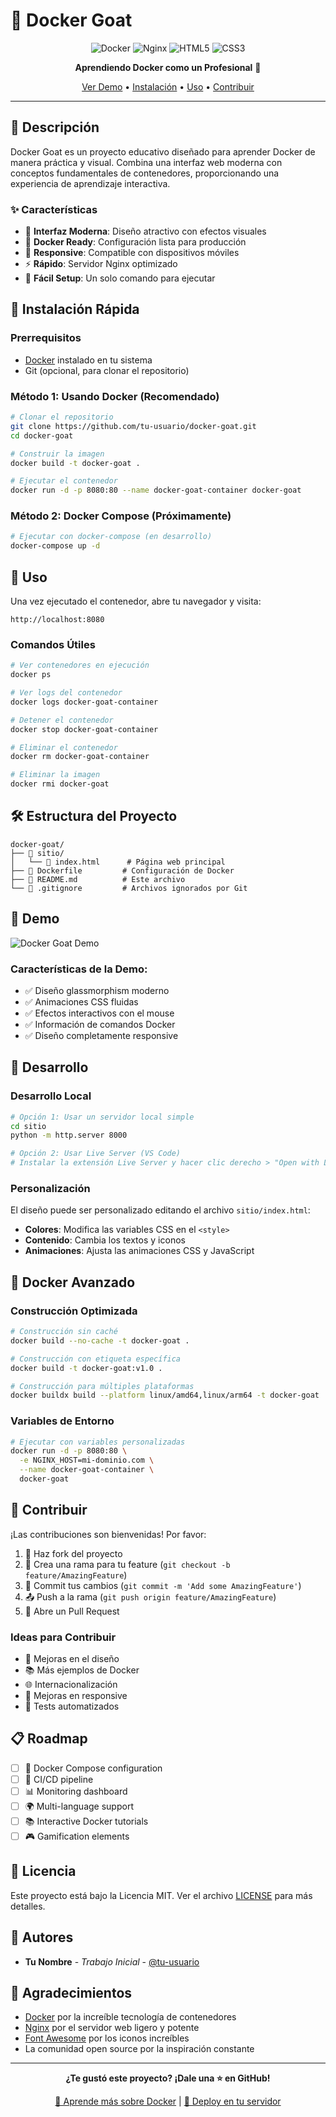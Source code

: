 # 🐐 Docker Goat

<div align="center">

![Docker](https://img.shields.io/badge/Docker-2496ED?style=for-the-badge&logo=docker&logoColor=white)
![Nginx](https://img.shields.io/badge/Nginx-009639?style=for-the-badge&logo=nginx&logoColor=white)
![HTML5](https://img.shields.io/badge/HTML5-E34F26?style=for-the-badge&logo=html5&logoColor=white)
![CSS3](https://img.shields.io/badge/CSS3-1572B6?style=for-the-badge&logo=css3&logoColor=white)

**Aprendiendo Docker como un Profesional** 🚀

[Ver Demo](#-demo) • [Instalación](#-instalación) • [Uso](#-uso) • [Contribuir](#-contribuir)

</div>

---

## 📖 Descripción

Docker Goat es un proyecto educativo diseñado para aprender Docker de manera práctica y visual. Combina una interfaz web moderna con conceptos fundamentales de contenedores, proporcionando una experiencia de aprendizaje interactiva.

### ✨ Características

- 🎨 **Interfaz Moderna**: Diseño atractivo con efectos visuales
- 🐳 **Docker Ready**: Configuración lista para producción
- 📱 **Responsive**: Compatible con dispositivos móviles
- ⚡ **Rápido**: Servidor Nginx optimizado
- 🔧 **Fácil Setup**: Un solo comando para ejecutar

## 🚀 Instalación Rápida

### Prerrequisitos

- [Docker](https://www.docker.com/get-started) instalado en tu sistema
- Git (opcional, para clonar el repositorio)

### Método 1: Usando Docker (Recomendado)

```bash
# Clonar el repositorio
git clone https://github.com/tu-usuario/docker-goat.git
cd docker-goat

# Construir la imagen
docker build -t docker-goat .

# Ejecutar el contenedor
docker run -d -p 8080:80 --name docker-goat-container docker-goat
```

### Método 2: Docker Compose (Próximamente)

```bash
# Ejecutar con docker-compose (en desarrollo)
docker-compose up -d
```

## 🎯 Uso

Una vez ejecutado el contenedor, abre tu navegador y visita:

```
http://localhost:8080
```

### Comandos Útiles

```bash
# Ver contenedores en ejecución
docker ps

# Ver logs del contenedor
docker logs docker-goat-container

# Detener el contenedor
docker stop docker-goat-container

# Eliminar el contenedor
docker rm docker-goat-container

# Eliminar la imagen
docker rmi docker-goat
```

## 🛠️ Estructura del Proyecto

```
docker-goat/
├── 📁 sitio/
│   └── 📄 index.html      # Página web principal
├── 📄 Dockerfile         # Configuración de Docker
├── 📄 README.md          # Este archivo
└── 📄 .gitignore         # Archivos ignorados por Git
```

## 🧪 Demo

![Docker Goat Demo](https://via.placeholder.com/800x400/667eea/ffffff?text=Docker+Goat+Demo)

### Características de la Demo:

- ✅ Diseño glassmorphism moderno
- ✅ Animaciones CSS fluidas
- ✅ Efectos interactivos con el mouse
- ✅ Información de comandos Docker
- ✅ Diseño completamente responsive

## 🔧 Desarrollo

### Desarrollo Local

```bash
# Opción 1: Usar un servidor local simple
cd sitio
python -m http.server 8000

# Opción 2: Usar Live Server (VS Code)
# Instalar la extensión Live Server y hacer clic derecho > "Open with Live Server"
```

### Personalización

El diseño puede ser personalizado editando el archivo `sitio/index.html`:

- **Colores**: Modifica las variables CSS en el `<style>`
- **Contenido**: Cambia los textos y iconos
- **Animaciones**: Ajusta las animaciones CSS y JavaScript

## 🐳 Docker Avanzado

### Construcción Optimizada

```bash
# Construcción sin caché
docker build --no-cache -t docker-goat .

# Construcción con etiqueta específica
docker build -t docker-goat:v1.0 .

# Construcción para múltiples plataformas
docker buildx build --platform linux/amd64,linux/arm64 -t docker-goat .
```

### Variables de Entorno

```bash
# Ejecutar con variables personalizadas
docker run -d -p 8080:80 \
  -e NGINX_HOST=mi-dominio.com \
  --name docker-goat-container \
  docker-goat
```

## 🤝 Contribuir

¡Las contribuciones son bienvenidas! Por favor:

1. 🍴 Haz fork del proyecto
2. 🌟 Crea una rama para tu feature (`git checkout -b feature/AmazingFeature`)
3. 💾 Commit tus cambios (`git commit -m 'Add some AmazingFeature'`)
4. 📤 Push a la rama (`git push origin feature/AmazingFeature`)
5. 🔄 Abre un Pull Request

### Ideas para Contribuir

- 🎨 Mejoras en el diseño
- 📚 Más ejemplos de Docker
- 🌐 Internacionalización
- 📱 Mejoras en responsive
- 🧪 Tests automatizados

## 📋 Roadmap

- [ ] 🐙 Docker Compose configuration
- [ ] 🔄 CI/CD pipeline
- [ ] 📊 Monitoring dashboard
- [ ] 🌍 Multi-language support
- [ ] 📚 Interactive Docker tutorials
- [ ] 🎮 Gamification elements

## 📄 Licencia

Este proyecto está bajo la Licencia MIT. Ver el archivo [LICENSE](LICENSE) para más detalles.

## 👥 Autores

- **Tu Nombre** - _Trabajo Inicial_ - [@tu-usuario](https://github.com/tu-usuario)

## 🙏 Agradecimientos

- [Docker](https://www.docker.com/) por la increíble tecnología de contenedores
- [Nginx](https://nginx.org/) por el servidor web ligero y potente
- [Font Awesome](https://fontawesome.com/) por los iconos increíbles
- La comunidad open source por la inspiración constante

---

<div align="center">

**¿Te gustó este proyecto? ¡Dale una ⭐ en GitHub!**

[🐳 Aprende más sobre Docker](https://docs.docker.com/) | [🚀 Deploy en tu servidor](https://docs.docker.com/engine/install/)

</div>
